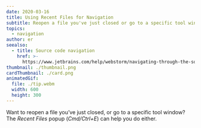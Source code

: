 ```yaml
---
date: 2020-03-16
title: Using Recent Files for Navigation
subtitle: Reopen a file you've just closed or go to a specific tool window.
topics:
  - navigation
author: er
seealso:
  - title: Source code navigation
    href: >-
      https://www.jetbrains.com/help/webstorm/navigating-through-the-source-code.html
thumbnail: ./thumbnail.png
cardThumbnail: ./card.png
animatedGif:
  file: ./tip.webm
  width: 600
  height: 300
---
```

Want to reopen a file you’ve just closed, or go to a specific 
tool window? The *Recent Files* popup (*Cmd/Ctrl+E*) can help you do either.
